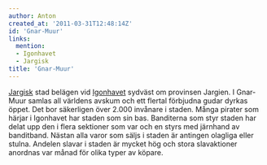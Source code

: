 ```yaml
---
author: Anton
created_at: '2011-03-31T12:48:14Z'
id: 'Gnar-Muur'
links:
  mention:
  - Igonhavet
  - Jargisk
title: 'Gnar-Muur'
---
```


[Jargisk] stad belägen vid [Igonhavet] sydväst om provinsen Jargien. I Gnar-Muur samlas all världens
avskum och ett flertal förbjudna gudar dyrkas öppet. Det bor säkerligen över 2.000 invånare i
staden. Många pirater som härjar i Igonhavet har staden som sin bas. Banditerna som styr staden har
delat upp den i flera sektioner som var och en styrs med järnhand av banditband. Nästan alla varor
som säljs i staden är antingen olagliga eller stulna. Andelen slavar i staden är mycket hög och
stora slavaktioner anordnas var månad för olika typer av köpare.

  [Jargisk]: Jargisk
  [Igonhavet]: Igonhavet

